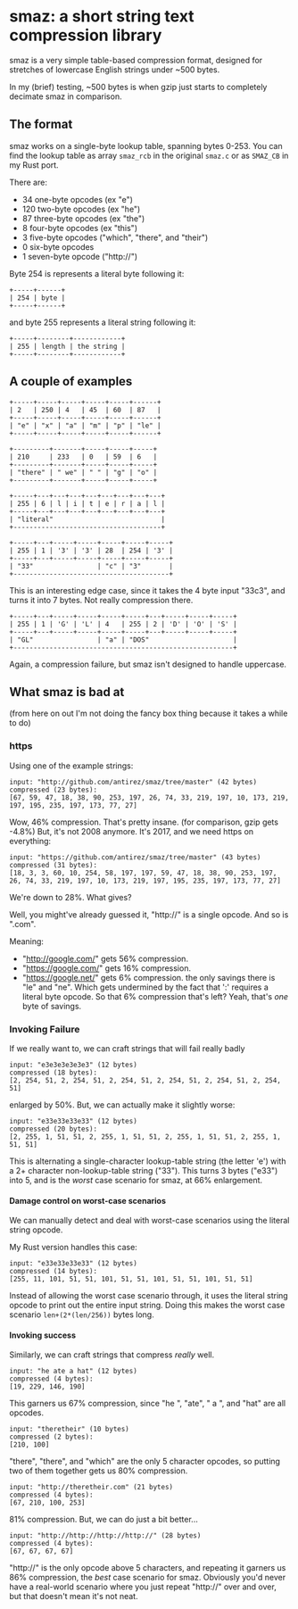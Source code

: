 # smaz: a short string text compression library

smaz is a very simple table-based compression format, designed for stretches of lowercase English strings under ~500 bytes.

In my (brief) testing, ~500 bytes is when gzip just starts to completely decimate smaz in comparison.

## The format
smaz works on a single-byte lookup table, spanning bytes 0-253.
You can find the lookup table as array `smaz_rcb` in the original `smaz.c` or as `SMAZ_CB` in my Rust port.

There are:
* 34 one-byte opcodes (ex "e")
* 120 two-byte opcodes (ex "he")
* 87 three-byte opcodes (ex "the")
* 8 four-byte opcodes (ex "this")
* 3 five-byte opcodes ("which", "there", and "their")
* 0 six-byte opcodes
* 1 seven-byte opcode ("http://")

Byte 254 is represents a literal byte following it:

```
+-----+------+
| 254 | byte |
+-----+------+
```

and byte 255 represents a literal string following it:
```
+-----+--------+------------+
| 255 | length | the string |
+-----+--------+------------+
```


## A couple of examples
```
+-----+-----+-----+-----+-----+------+
| 2   | 250 | 4   | 45  | 60  | 87   |
+-----+-----+-----+-----+-----+------+
| "e" | "x" | "a" | "m" | "p" | "le" |
+-----+-----+-----+-----+-----+------+
```

```
+---------+-------+-----+-----+-----+
| 210     | 233   | 0   | 59  | 6   |
+---------+-------+-----+-----+-----+
| "there" | " we" | " " | "g" | "o" |
+---------+-------+-----+-----+-----+
```

```
+-----+---+---+---+---+---+---+---+---+
| 255 | 6 | l | i | t | e | r | a | l |
+-----+---+---+---+---+---+---+---+---+
| "literal"                           |
+-------------------------------------+
```

```
+-----+---+-----+-----+-----+-----+-----+
| 255 | 1 | '3' | '3' | 28  | 254 | '3' |
+-----+---+-----+-----+-----+-----+-----+
| "33"                | "c" | "3"       |
+---------------------------------------+
```
This is an interesting edge case, since it takes the 4 byte input "33c3", and turns it into 7 bytes. Not really compression there.

```
+-----+---+-----+-----+-----+-----+---+-----+-----+-----+
| 255 | 1 | 'G' | 'L' | 4   | 255 | 2 | 'D' | 'O' | 'S' |
+-----+---+-----+-----+-----+-----+---+-----+-----+-----+
| "GL"                | "a" | "DOS"                     |
+-------------------------------------------------------+
```

Again, a compression failure, but smaz isn't designed to handle uppercase.


## What smaz is bad at
(from here on out I'm not doing the fancy box thing because it takes a while to do)
### https
Using one of the example strings:
```
input: "http://github.com/antirez/smaz/tree/master" (42 bytes)
compressed (23 bytes):
[67, 59, 47, 18, 38, 90, 253, 197, 26, 74, 33, 219, 197, 10, 173, 219, 197, 195, 235, 197, 173, 77, 27]
```
Wow, 46% compression. That's pretty insane. (for comparison, gzip gets -4.8%)
But, it's not 2008 anymore. It's 2017, and we need https on everything:
```
input: "https://github.com/antirez/smaz/tree/master" (43 bytes)
compressed (31 bytes):
[18, 3, 3, 60, 10, 254, 58, 197, 197, 59, 47, 18, 38, 90, 253, 197, 26, 74, 33, 219, 197, 10, 173, 219, 197, 195, 235, 197, 173, 77, 27]
```
We're down to 28%. What gives?

Well, you might've already guessed it, "http://" is a single opcode. And so is ".com".

Meaning:
* "http://google.com/" gets 56% compression.
* "https://google.com/" gets 16% compression.
* "https://google.net/" gets 6% compression.
the only savings there is "le" and "ne". Which gets undermined by the fact that ':' requires a literal byte opcode.
So that 6% compression that's left? Yeah, that's *one* byte of savings.





### Invoking Failure
If we really want to, we can craft strings that will fail really badly

```
input: "e3e3e3e3e3e3" (12 bytes)
compressed (18 bytes):
[2, 254, 51, 2, 254, 51, 2, 254, 51, 2, 254, 51, 2, 254, 51, 2, 254, 51]
```
enlarged by 50%. But, we can actually make it slightly worse:
```
input: "e33e33e33e33" (12 bytes)
compressed (20 bytes):
[2, 255, 1, 51, 51, 2, 255, 1, 51, 51, 2, 255, 1, 51, 51, 2, 255, 1, 51, 51]
```
This is alternating a single-character lookup-table string (the letter 'e') with a 2+ character non-lookup-table string ("33").
This turns 3 bytes ("e33") into 5, and is the *worst* case scenario for smaz, at 66% enlargement.

#### Damage control on worst-case scenarios
We can manually detect and deal with worst-case scenarios using the literal string opcode.

My Rust version handles this case:
```
input: "e33e33e33e33" (12 bytes)
compressed (14 bytes):
[255, 11, 101, 51, 51, 101, 51, 51, 101, 51, 51, 101, 51, 51]
```
Instead of allowing the worst case scenario through, it uses the literal string opcode to print out the entire input string.
Doing this makes the worst case scenario `len+(2*(len/256))` bytes long.

#### Invoking success
Similarly, we can craft strings that compress *really* well.
```
input: "he ate a hat" (12 bytes)
compressed (4 bytes):
[19, 229, 146, 190]
```
This garners us 67% compression, since "he ", "ate", " a ", and "hat" are all opcodes.

```
input: "theretheir" (10 bytes)
compressed (2 bytes):
[210, 100]
```
"there", "there", and "which" are the only 5 character opcodes, so putting two of them together gets us 80% compression.

```
input: "http://theretheir.com" (21 bytes)
compressed (4 bytes):
[67, 210, 100, 253]
```
81% compression. But, we can do just a bit better...

```
input: "http://http://http://http://" (28 bytes)
compressed (4 bytes):
[67, 67, 67, 67]
```
"http://" is the only opcode above 5 characters, and repeating it garners us 86% compression, the *best* case scenario for smaz.
Obviously you'd never have a real-world scenario where you just repeat "http://" over and over, but that doesn't mean it's not neat.

